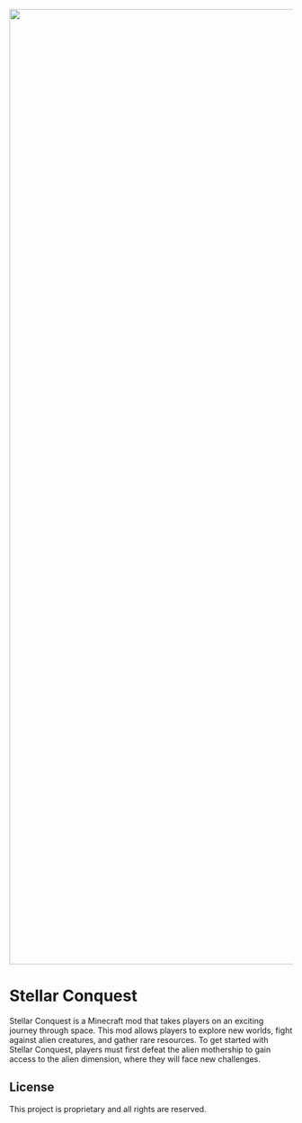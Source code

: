 <p align="center">
<img src="https://imgur.com/64A9hq1.png" alt="Logo" width="1700"/> 
</p>


# Stellar Conquest

Stellar Conquest is a Minecraft mod that takes players on an exciting journey through space. This mod allows players to explore new worlds, fight against alien creatures, and gather rare resources. To get started with Stellar Conquest, players must first defeat the alien mothership to gain access to the alien dimension, where they will face new challenges.

## License

This project is proprietary and all rights are reserved.
